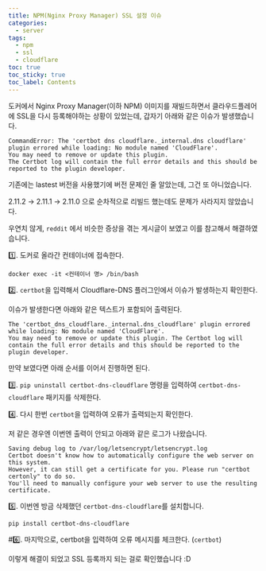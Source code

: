```yaml
---
title: NPM(Nginx Proxy Manager) SSL 설정 이슈
categories:
  - server
tags:
  - npm
  - ssl
  - cloudflare
toc: true
toc_sticky: true
toc_label: Contents
---
```



도커에서 Nginx Proxy Manager(이하 NPM) 이미지를 재빌드하면서 클라우드플레어에 SSL을 다시 등록해야하는 상황이 있었는데, 갑자기 아래와 같은 이슈가 발생했습니다.

```
CommandError: The 'certbot dns cloudflare._internal.dns cloudflare' plugin errored while loading: No module named 'CloudFlare'. 
You may need to remove or update this plugin. 
The Certbot log will contain the full error details and this should be reported to the plugin developer.
```


기존에는 lastest 버전을 사용했기에 버전 문제인 줄 알았는데, 그건 또 아니었습니다.

2.11.2 → 2.11.1 → 2.11.0 으로 순차적으로 리빌드 했는데도 문제가 사라지지 않았습니다.

우연치 않게, `reddit` 에서 비슷한 증상을 겪는 게시글이 보였고 이를 참고해서 해결하였습니다.

1️⃣. 도커로 올라간 컨테이너에 접속한다.

`docker exec -it <컨테이너 명> /bin/bash`  

2️⃣. `certbot`을 입력해서 Cloudflare-DNS 플러그인에서 이슈가 발생하는지 확인한다.

이슈가 발생한다면 아래와 같은 텍스트가 포함되어 출력된다.

```
The 'certbot_dns_cloudflare._internal.dns_cloudflare' plugin errored while loading: No module named 'CloudFlare'. 
You may need to remove or update this plugin. The Certbot log will contain the full error details and this should be reported to the plugin developer.
```

만약 보였다면 아래 순서를 이어서 진행하면 된다.  


3️⃣. `pip uninstall certbot-dns-cloudflare` 명령을 입력하여 `certbot-dns-cloudflare` 패키지를 삭제한다.  


4️⃣. 다시 한번 `certbot`을 입력하여 오류가 출력되는지 확인한다.

저 같은 경우엔 이번엔 출력이 안되고 아래와 같은 로그가 나왔습니다.

```
Saving debug log to /var/log/letsencrypt/letsencrypt.log
Certbot doesn't know how to automatically configure the web server on this system. 
However, it can still get a certificate for you. Please run "certbot certonly" to do so. 
You'll need to manually configure your web server to use the resulting certificate.
```  

5️⃣. 이번엔 방금 삭제했던 `certbot-dns-cloudflare`를 설치합니다.

`pip install certbot-dns-cloudflare`

#6️⃣. 마지막으로, certbot을 입력하여 오류 메시지를 체크한다. (`certbot`)  

이렇게 해결이 되었고 SSL 등록까지 되는 걸로 확인했습니다 :D

